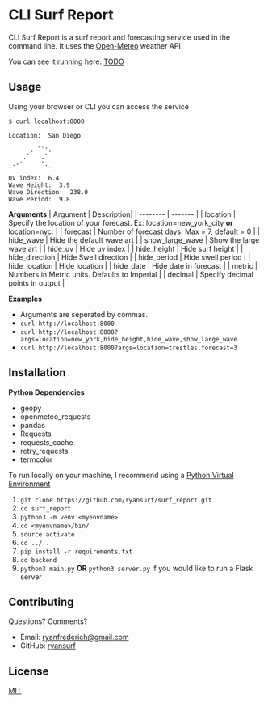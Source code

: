 # CLI Surf Report

CLI Surf Report is a surf report and forecasting service used in the command line. It uses the [Open-Meteo](https://open-meteo.com/en/docs/marine-weather-api) weather API

You can see it running here: [TODO]()

## Usage

Using your browser or CLI you can access the service

<put screenshot of service in use>

```
$ curl localhost:8000

Location:  San Diego

      .-``'.
    .`   .`
_.-'     '._ 
        
UV index:  6.4
Wave Height:  3.9
Wave Direction:  238.0
Wave Period:  9.8

```

**Arguments**
| Argument    | Description|
| -------- | ------- |
| location  | Specify the location of your forecast. Ex: location=new_york_city **or** location=nyc.    |
| forecast  | Number of forecast days. Max = 7, default = 0  |
| hide_wave | Hide the default wave art    |
| show_large_wave   | Show the large wave art   | 
| hide_uv    | Hide uv index   | 
| hide_height    | Hide surf height   | 
| hide_direction    | Hide Swell direction    | 
| hide_period   | Hide swell period    | 
| hide_location    | Hide location   | 
| hide_date   | Hide date in forecast   | 
| metric   | Numbers in Metric units. Defaults to Imperial   | 
| decimal   | Specify decimal points in output   | 

**Examples**
* Arguments are seperated by commas.
* `curl http://localhost:8000`
* `curl http://localhost:8000?args=location=new_york,hide_height,hide_wave,show_large_wave`
* `curl http://localhost:8000?args=location=trestles,forecast=3`



## Installation

**Python Dependencies**
* geopy
* openmeteo_requests
* pandas
* Requests
* requests_cache
* retry_requests
* termcolor

To run locally on your machine, I recommend using a [Python Virtual Environment](https://docs.python.org/3/library/venv.html)
1. `git clone https://github.com/ryansurf/surf_report.git`
2. `cd surf_report`
3. `python3 -m venv <myenvname>`
4. `cd <myenvname>/bin/`
5. `source activate `
6. `cd ../..`
7. `pip install -r requirements.txt`
8.  `cd backend`
9. `python3 main.py` **OR** `python3 server.py` if you would like to run a Flask server


## Contributing

Questions? Comments?

* Email: [ryanfrederich@gmail.com](mailto:ryanfrederich@gmail.com)
* GitHub: [ryansurf](https://github.com/ryansurf)

## License

[MIT](https://choosealicense.com/licenses/mit/)